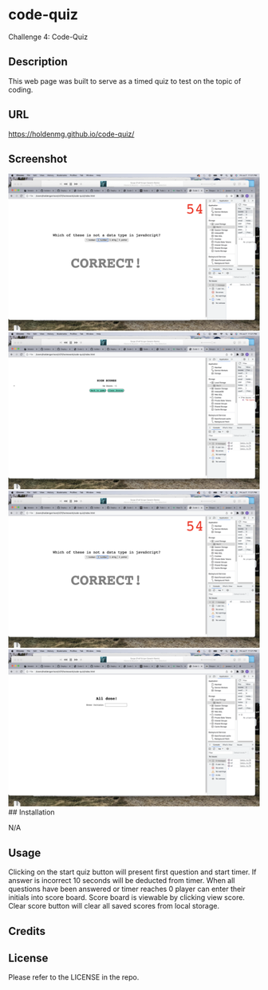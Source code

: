 # code-quiz

Challenge 4: Code-Quiz
## Description
This web page was built to serve as a timed quiz to test on the topic of coding.

## URL

https://holdenmg.github.io/code-quiz/

## Screenshot
<img src=assets/images/codequiz3.png> 
<img src=assets/images/codequiz2.png> 
<img src=assets/images/codequiz3.png>
<img src=assets/images/codequiz4.png> 
## Installation

N/A

## Usage

Clicking on the start quiz button will present first question and start timer. If answer is incorrect 10 seconds will be deducted from timer. When all questions have been answered or timer reaches 0 player can enter their initials into score board. Score board is viewable by clicking view score. Clear score button will clear all saved scores from local storage.
## Credits



## License

Please refer to the LICENSE in the repo.